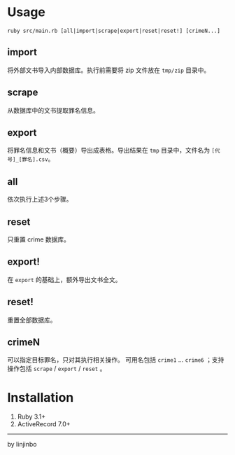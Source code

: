 # Usage

```
ruby src/main.rb [all|import|scrape|export|reset|reset!] [crimeN...]
```

## import

将外部文书导入内部数据库。执行前需要将 zip 文件放在 `tmp/zip` 目录中。

## scrape

从数据库中的文书提取罪名信息。

## export

将罪名信息和文书（概要）导出成表格。导出结果在 `tmp` 目录中，文件名为 `[代号]_[罪名].csv`。

## all

依次执行上述3个步骤。

## reset

只重置 crime 数据库。

## export!

在 `export` 的基础上，额外导出文书全文。

## reset!

重置全部数据库。

## crimeN

可以指定目标罪名，只对其执行相关操作。
可用名包括 `crime1` ... `crime6` ；支持操作包括 `scrape` / `export` / `reset` 。

# Installation

1. Ruby 3.1+
1. ActiveRecord 7.0+

---

by linjinbo
